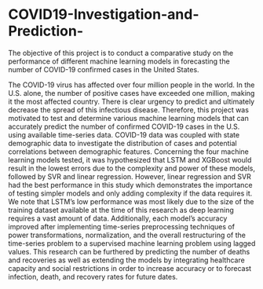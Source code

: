 # COVID19-Investigation-and-Prediction-
The objective of this project is to conduct a comparative study on the performance of different machine learning models in forecasting the number of COVID-19 confirmed cases in the United States.

The COVID-19 virus has affected over four million people in the world. In the U.S. alone, the number of positive cases have exceeded one million, making it the most affected country. There is clear urgency to predict and ultimately decrease the spread of this infectious disease. Therefore, this project was motivated to test and determine various machine learning models that can accurately predict the number of confirmed COVID-19 cases in the U.S. using available time-series data. COVID-19 data was coupled with state demographic data to investigate the distribution of cases and potential correlations between demographic features. Concerning the four machine learning models tested, it was hypothesized that LSTM and XGBoost would result in the lowest errors due to the complexity and power of these models, followed by SVR and linear regression. However, linear regression and SVR had the best performance in this study which demonstrates the importance of testing simpler models and only adding complexity if the data requires it. We note that LSTM’s low performance was most likely due to the size of the training dataset available at the time of this research as deep learning requires a vast amount of data. Additionally, each model’s accuracy improved after implementing time-series preprocessing techniques of power transformations, normalization, and the overall restructuring of the time-series problem to a supervised machine learning problem using lagged values. This research can be furthered by predicting the number of deaths and recoveries as well as extending the models by integrating healthcare capacity and social restrictions in order to increase accuracy or to forecast infection, death, and recovery rates for future dates.

